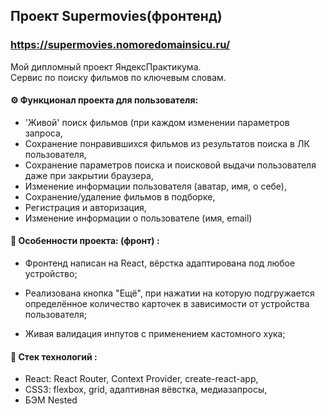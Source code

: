 ## Проект Supermovies(фронтенд)
### https://supermovies.nomoredomainsicu.ru/

Мой дипломный проект ЯндексПрактикума.  
Сервис по поиску фильмов по ключевым словам.

#### ⚙️ Функционал проекта для пользователя:
- 'Живой' поиск фильмов (при каждом изменении параметров запроса,
- Сохранение понравившихся фильмов из результатов поиска в ЛК пользователя,
- Сохранение параметров поиска и поисковой выдачи пользователя даже при закрытии браузера,
- Изменение информации пользователя (аватар, имя, о себе),
- Сохранение/удаление фильмов в подборке,
- Регистрация и авторизация,
- Изменение информации о пользователе (имя, email)

  
#### 📌 Особенности проекта: (фронт) :

- Фронтенд написан на React, вёрстка адаптирована под любое устройство;

- Реализована кнопка "Ещё", при нажатии на которую подгружается определённое количество карточек в зависимости от устройства пользователя;

- Живая валидация инпутов с применением кастомного хука;


#### 🔬 Стек технологий :
- React: React Router, Context Provider, create-react-app,
- CSS3: flexbox, grid, адаптивная вёвстка, медиазапросы,
- БЭМ Nested
